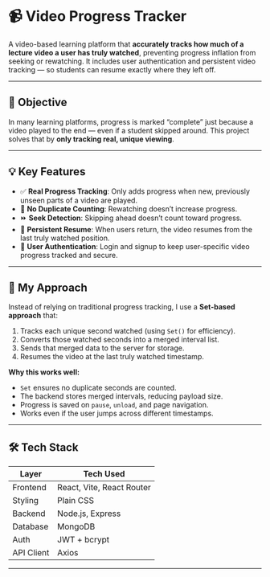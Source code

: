 # 📹 Video Progress Tracker

A video-based learning platform that **accurately tracks how much of a lecture video a user has truly watched**, preventing progress inflation from seeking or rewatching. It includes user authentication and persistent video tracking — so students can resume exactly where they left off.

---

## 🎯 Objective

In many learning platforms, progress is marked “complete” just because a video played to the end — even if a student skipped around. This project solves that by **only tracking real, unique viewing**.

---

## 💡 Key Features

- ✅ **Real Progress Tracking**: Only adds progress when new, previously unseen parts of a video are played.
- 🔁 **No Duplicate Counting**: Rewatching doesn’t increase progress.
- ⏩ **Seek Detection**: Skipping ahead doesn’t count toward progress.
- 🔄 **Persistent Resume**: When users return, the video resumes from the last truly watched position.
- 👤 **User Authentication**: Login and signup to keep user-specific video progress tracked and secure.

---

## 🧠 My Approach

Instead of relying on traditional progress tracking, I use a **Set-based approach** that:

1. Tracks each unique second watched (using `Set()` for efficiency).
2. Converts those watched seconds into a merged interval list.
3. Sends that merged data to the server for storage.
4. Resumes the video at the last truly watched timestamp.

**Why this works well:**
- `Set` ensures no duplicate seconds are counted.
- The backend stores merged intervals, reducing payload size.
- Progress is saved on `pause`, `unload`, and page navigation.
- Works even if the user jumps across different timestamps.

---

## 🛠️ Tech Stack

| Layer        | Tech Used                     | 
|--------------|-------------------------------|
| Frontend     | React, Vite, React Router     |
| Styling      | Plain CSS                     | 
| Backend      | Node.js, Express              | 
| Database     | MongoDB                       | 
| Auth         | JWT + bcrypt                  |
| API Client   | Axios                         |

---


